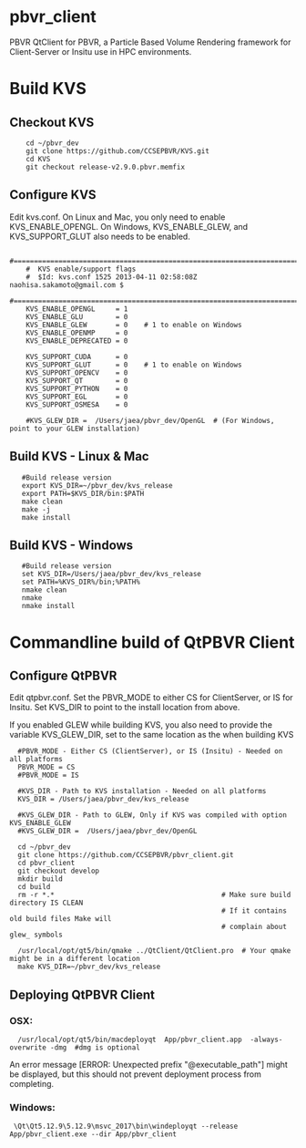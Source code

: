 # pbvr_client
PBVR QtClient for PBVR, a Particle Based Volume Rendering framework for Client-Server or  Insitu use in HPC environments.


# Build KVS 

## Checkout KVS

        cd ~/pbvr_dev
        git clone https://github.com/CCSEPBVR/KVS.git
        cd KVS
        git checkout release-v2.9.0.pbvr.memfix

## Configure KVS

Edit kvs.conf. On Linux and Mac, you only need to enable KVS_ENABLE_OPENGL. On Windows,
KVS_ENABLE_GLEW, and KVS_SUPPORT_GLUT also needs to be enabled.

        #=============================================================================
        #  KVS enable/support flags
        #  $Id: kvs.conf 1525 2013-04-11 02:58:08Z naohisa.sakamoto@gmail.com $
        #=============================================================================
        KVS_ENABLE_OPENGL     = 1
        KVS_ENABLE_GLU        = 0
        KVS_ENABLE_GLEW       = 0    # 1 to enable on Windows
        KVS_ENABLE_OPENMP     = 0
        KVS_ENABLE_DEPRECATED = 0

        KVS_SUPPORT_CUDA      = 0
        KVS_SUPPORT_GLUT      = 0    # 1 to enable on Windows
        KVS_SUPPORT_OPENCV    = 0
        KVS_SUPPORT_QT        = 0
        KVS_SUPPORT_PYTHON    = 0
        KVS_SUPPORT_EGL       = 0
        KVS_SUPPORT_OSMESA    = 0
        
        #KVS_GLEW_DIR =  /Users/jaea/pbvr_dev/OpenGL  # (For Windows, point to your GLEW installation)

## Build KVS - Linux & Mac
      
       #Build release version
       export KVS_DIR=~/pbvr_dev/kvs_release
       export PATH=$KVS_DIR/bin:$PATH
       make clean
       make -j
       make install

## Build KVS - Windows
       
       #Build release version
       set KVS_DIR=/Users/jaea/pbvr_dev/kvs_release
       set PATH=%KVS_DIR%/bin;%PATH%
       nmake clean
       nmake 
       nmake install

# Commandline build of QtPBVR Client

## Configure QtPBVR

Edit qtpbvr.conf. Set the PBVR_MODE to either CS for ClientServer, or IS for Insitu.
Set KVS_DIR to point to the install location from above.

If you enabled GLEW while building KVS, you also need to provide the variable KVS_GLEW_DIR,
set to the same location as the when building KVS

      #PBVR_MODE - Either CS (ClientServer), or IS (Insitu) - Needed on all platforms
      PBVR_MODE = CS
      #PBVR_MODE = IS

      #KVS_DIR - Path to KVS installation - Needed on all platforms
      KVS_DIR = /Users/jaea/pbvr_dev/kvs_release

      #KVS_GLEW_DIR - Path to GLEW, Only if KVS was compiled with option KVS_ENABLE_GLEW
      #KVS_GLEW_DIR =  /Users/jaea/pbvr_dev/OpenGL

      cd ~/pbvr_dev
      git clone https://github.com/CCSEPBVR/pbvr_client.git
      cd pbvr_client
      git checkout develop                              
      mkdir build                                       
      cd build
      rm -r *.*                                         # Make sure build directory IS CLEAN 
                                                        # If it contains old build files Make will 
                                                        # complain about glew_ symbols
      
      /usr/local/opt/qt5/bin/qmake ../QtClient/QtClient.pro  # Your qmake might be in a different location
      make KVS_DIR=~/pbvr_dev/kvs_release
      
## Deploying QtPBVR Client

### OSX:

      /usr/local/opt/qt5/bin/macdeployqt  App/pbvr_client.app  -always-overwrite -dmg  #dmg is optional
      
An error message [ERROR: Unexpected prefix "@executable_path"] might be displayed, but this should not prevent deployment process from completing.
  
### Windows:

     \Qt\Qt5.12.9\5.12.9\msvc_2017\bin\windeployqt --release App/pbvr_client.exe --dir App/pbvr_client
      
      
      

       
       
